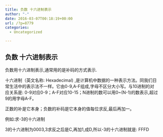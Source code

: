 ```yaml
---
title: 负数 十六进制表示
author: "-"
date: 2016-03-07T00:18:19+00:00
url: /?p=8779
categories:
  - Uncategorized

---
```

## 负数 十六进制表示
负数用十六进制表示,通常用的是补码的方式表示.
  
十六进制（英文名称: Hexadecimal) ,是计算机中数据的一种表示方法。同我们日常生活中的表示法不一样。它由0-9,A-F组成,字母不区分大小写。与10进制的对应关系是: 0-9对应0-9；A-F对应10-15；N进制的数可以用0~(N-1)的数表示,超过9的用字母A-F。
  
正数的补是它本身；负数的补码是它本身的值每位求反,最后再加一。
  
例如:求-3的十六进制
  
3的十六进制为0003,3求反之后是C,再加1,成D,所以-3的十六进制就是: FFFD